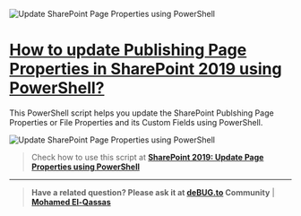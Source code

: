 ![Update SharePoint Page Properties using PowerShell](https://user-images.githubusercontent.com/49816567/190545840-636a8728-cacb-4b72-b02d-7ca98b9fbabc.png)

# [How to update Publishing Page Properties in SharePoint 2019 using PowerShell?](https://spgeeks.devoworx.com/update-page-properties-powershell-sharepoint-2019/)

This PowerShell script helps you update the SharePoint Publshing Page Properties or File Properties and its Custom Fields using PowerShell.

![Update SharePoint Page Properties using PowerShell](https://spgeeks.devoworx.com/wp-content/uploads/2022/09/Update-file-Properties-PowerShell-in-SharePoint-2019.png)
 
 
 
> Check how to use this script at **[SharePoint 2019: Update Page Properties using PowerShell](https://spgeeks.devoworx.com/update-page-properties-powershell-sharepoint-2019)**

---------------
> **Have a related question? Please ask it at [deBUG.to](https://deBUG.to) Community** | **[Mohamed El-Qassas](https://devoworx.com)**
